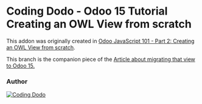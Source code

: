 # Coding Dodo - Odoo 15 Tutorial Creating an OWL View from scratch

This addon was originally created in [Odoo JavaScript 101 - Part 2: Creating an OWL View from scratch](https://codingdodo.com/odoo-javascript-tutorial-101-part-2-creating-an-owl-view/).

This branch is the companion piece of the [Article about migrating that view to Odoo 15.](https://codingdodo.com/odoo-15-owl-view-migration-guide)

### Author

[![Coding Dodo](https://res.cloudinary.com/phildl-cloudinary/image/upload/w_300/v1617638212/codingdodo/Coding_Dodo_rplksw.png)](https://codingdodo.com)
